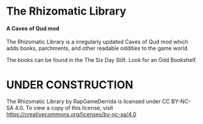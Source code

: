 # The Rhizomatic Library
#### A Caves of Qud mod


The Rhizomatic Library is a irregularly updated Caves of Qud mod which adds books, parchments, and other readable oddities to the game world.

The books can be found in the The Six Day Stilt. Look for an Odd Bookshelf. 

# UNDER CONSTRUCTION

 The Rhizomatic Library by RapGameDerrida is licensed under CC BY-NC-SA 4.0. To view a copy of this license, visit https://creativecommons.org/licenses/by-nc-sa/4.0 
